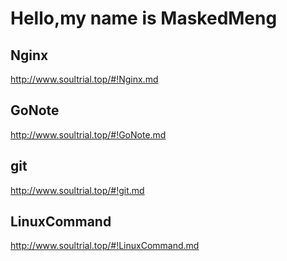 # Hello,my name is MaskedMeng

## Nginx

<http://www.soultrial.top/#!Nginx.md>

## GoNote

<http://www.soultrial.top/#!GoNote.md>

## git

<http://www.soultrial.top/#!git.md>

## LinuxCommand

<http://www.soultrial.top/#!LinuxCommand.md>
